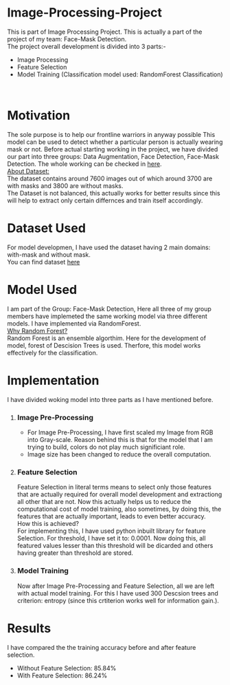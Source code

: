# Image-Processing-Project

This is part of Image Processing Project. This is actually a part of the project of my team: Face-Mask Detection.
</br>The project overall development is divided into 3 parts:-
<ul>
  <li>Image Processing</li>
  <li>Feature Selection</li>
  <li>Model Training (Classification model used: RandomForest Classification)
</ul>
</br>
<h1>Motivation</h1>
The sole purpose is to help our frontline warriors in anyway possible This model can be used to detect whether a particular person is actually wearing mask or not. Before actual 
starting working in the project, we have divided our part into three groups: Data Augmentation, Face Detection, Face-Mask Detection. The whole working can be checked in 
<a href="https://fierce-forest-62094.herokuapp.com/">here</a>.
<br/><ins>About Dataset:</ins>
<br/> The dataset contains around 7600 images out of which around 3700 are with masks and 3800 are without masks.
<br/>The Dataset is not balanced, this actually works for better results since this will help to extract only certain differnces and train itself accordingly.
<h1> Dataset Used</h1>
For model developmen, I have used the dataset having 2 main domains: with-mask and without mask.
<br/> You can find dataset <a href="https://www.kaggle.com/omkargurav/face-mask-dataset">here</a>
<h1>Model Used</h1>
I am part of the Group: Face-Mask Detection, Here all three of my group members have implemeted the same working model via three different models. I have implemented via 
RandomForest. 
<br/><ins>Why Random Forest?</ins>
<br/> Random Forest is an ensemble algorthim. Here for the development of model, forest of Descision Trees is used. Therfore, this model works effectively for the classification.
<h1>Implementation</h1>
I have divided woking model into three parts as I have mentioned before.
<ol>
  <li> <h3>Image Pre-Processing</h3>
        <ul>
          <li>For Image Pre-Processing, I have first scaled my Image from RGB into Gray-scale. Reason behind this is that for the model that I am trying to build, colors do not 
          play much significiant role. 
          <li>
          Image size has been changed to reduce the overall computation.
        </ul>
  </li>
  <li>
    <h3>Feature Selection</h3>
        Feature Selection in literal terms means to select only those features that are actually required for overall model development and extractiong all other that are not. Now
        this actually helps us to reduce the computational cost of model training, also sometimes, by doing this, the features that are actually important, leads to even better 
        accuracy.
        <br/>How this is achieved?
        <br/> For implementing this, I have used python inbuilt library for feature Selection. For threshold, I have set it to: 0.0001. Now doing this, all featured values 
        lesser than this threshold will be dicarded and others having greater than threshold are stored. 
  </li>
  <li>
    <h3> Model Training </h3>
  Now after Image Pre-Processing and Feature Selection, all we are left with actual model training. For this I have used 300 Descsion trees and criterion: entropy (since this 
  crtiterion works well for information gain.).
  </li>
</ol>
<h1>Results</h1>
I have compared the the training accuracy before and after feature selection. 
<ul>
  <li> Without Feature Selection: 85.84% </li>
  <li>With Feature Selection: 86.24%</li>
<ul>
